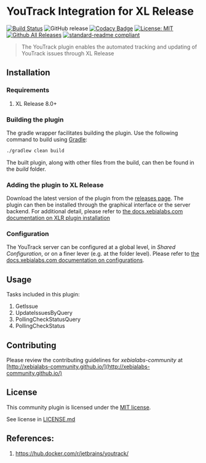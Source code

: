 # YouTrack Integration for XL Release

[![Build Status][xlr-youtrack-plugin-travis-image]][xlr-youtrack-plugin-travis-url]
![GitHub release](https://img.shields.io/github/release/xebialabs-community/xlr-youtrack-plugin.svg)
[![Codacy Badge](https://api.codacy.com/project/badge/Grade/69e1ca3ab3a14a30bb60499becbb61dc)](https://www.codacy.com/app/ndebuhr/xlr-youtrack-plugin?utm_source=github.com&amp;utm_medium=referral&amp;utm_content=xebialabs-community/xlr-youtrack-plugin&amp;utm_campaign=Badge_Grade)
[![License: MIT][xlr-youtrack-plugin-license-image]][xlr-youtrack-plugin-license-url]
[![Github All Releases][xlr-youtrack-plugin-downloads-image]][xlr-youtrack-plugin-releases-url]
[![standard-readme compliant](https://img.shields.io/badge/readme%20style-standard-blue.svg)](https://github.com/RichardLitt/standard-readme)

> The YouTrack plugin enables the automated tracking and updating of YouTrack issues through XL Release

## Installation

### Requirements

1. XL Release 8.0+

### Building the plugin
The gradle wrapper facilitates building the plugin.  Use the following command to build using [Gradle](https://gradle.org/):
```bash
./gradlew clean build
```
The built plugin, along with other files from the build, can then be found in the _build_ folder.

### Adding the plugin to XL Release

Download the latest version of the plugin from the [releases page][xlr-youtrack-plugin-releases-url].  The plugin can then be installed through the graphical interface or the server backend.  For additional detail, please refer to [the docs.xebialabs.com documentation on XLR plugin installation](https://docs.xebialabs.com/xl-release/how-to/install-or-remove-xl-release-plugins.html)

### Configuration

The YouTrack server can be configured at a global level, in _Shared Configuration_, or on a finer lever (e.g. at the folder level).  Please refer to [the docs.xebialabs.com documentation on configurations](https://docs.xebialabs.com/xl-release/how-to/create-custom-configuration-types.html#configuration-page).

## Usage

Tasks included in this plugin:
1. GetIssue
1. UpdateIssuesByQuery
1. PollingCheckStatusQuery
1. PollingCheckStatus

## Contributing

Please review the contributing guidelines for _xebialabs-community_ at [http://xebialabs-community.github.io/](http://xebialabs-community.github.io/)

## License

This community plugin is licensed under the [MIT license][xlr-youtrack-plugin-license-url].

See license in [LICENSE.md](LICENSE.md)

## References:
1. https://hub.docker.com/r/jetbrains/youtrack/

[xlr-youtrack-plugin-travis-image]: https://travis-ci.org/xebialabs-community/xlr-youtrack-plugin.svg?branch=master
[xlr-youtrack-plugin-travis-url]: https://travis-ci.org/xebialabs-community/xlr-youtrack-plugin
[xlr-youtrack-plugin-license-image]: https://img.shields.io/badge/license-MIT-yellow.svg
[xlr-youtrack-plugin-license-url]: https://opensource.org/licenses/MIT
[xlr-youtrack-plugin-downloads-image]: https://img.shields.io/github/downloads/xebialabs-community/xlr-youtrack-plugin/total.svg
[xlr-youtrack-plugin-releases-url]: https://github.com/xebialabs-community/xlr-youtrack-plugin/releases
